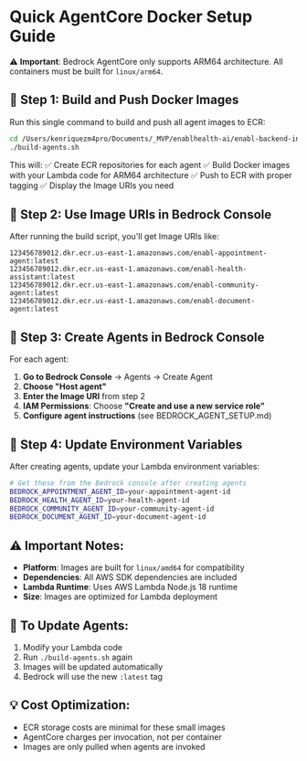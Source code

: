 # Quick AgentCore Docker Setup Guide

⚠️ **Important**: Bedrock AgentCore only supports ARM64 architecture. All containers must be built for `linux/arm64`.

## 🐳 **Step 1: Build and Push Docker Images**

Run this single command to build and push all agent images to ECR:

```bash
cd /Users/kenriquezm4pro/Documents/_MVP/enablhealth-ai/enabl-backend-infrastructure
./build-agents.sh
```

This will:
✅ Create ECR repositories for each agent
✅ Build Docker images with your Lambda code for ARM64 architecture
✅ Push to ECR with proper tagging
✅ Display the Image URIs you need

## 🎯 **Step 2: Use Image URIs in Bedrock Console**

After running the build script, you'll get Image URIs like:
```
123456789012.dkr.ecr.us-east-1.amazonaws.com/enabl-appointment-agent:latest
123456789012.dkr.ecr.us-east-1.amazonaws.com/enabl-health-assistant:latest
123456789012.dkr.ecr.us-east-1.amazonaws.com/enabl-community-agent:latest
123456789012.dkr.ecr.us-east-1.amazonaws.com/enabl-document-agent:latest
```

## 🔧 **Step 3: Create Agents in Bedrock Console**

For each agent:

1. **Go to Bedrock Console** → Agents → Create Agent
2. **Choose "Host agent"**
3. **Enter the Image URI** from step 2
4. **IAM Permissions**: Choose **"Create and use a new service role"**
5. **Configure agent instructions** (see BEDROCK_AGENT_SETUP.md)

## 🚀 **Step 4: Update Environment Variables**

After creating agents, update your Lambda environment variables:

```bash
# Get these from the Bedrock console after creating agents
BEDROCK_APPOINTMENT_AGENT_ID=your-appointment-agent-id
BEDROCK_HEALTH_AGENT_ID=your-health-agent-id
BEDROCK_COMMUNITY_AGENT_ID=your-community-agent-id
BEDROCK_DOCUMENT_AGENT_ID=your-document-agent-id
```

## ⚠️ **Important Notes:**

- **Platform**: Images are built for `linux/amd64` for compatibility
- **Dependencies**: All AWS SDK dependencies are included
- **Lambda Runtime**: Uses AWS Lambda Node.js 18 runtime
- **Size**: Images are optimized for Lambda deployment

## 🔄 **To Update Agents:**

1. Modify your Lambda code
2. Run `./build-agents.sh` again
3. Images will be updated automatically
4. Bedrock will use the new `:latest` tag

## 💡 **Cost Optimization:**

- ECR storage costs are minimal for these small images
- AgentCore charges per invocation, not per container
- Images are only pulled when agents are invoked

